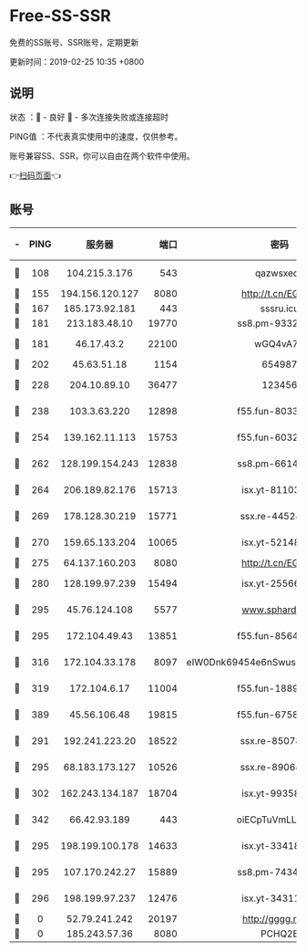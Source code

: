 # Free-SS-SSR

免费的SS账号、SSR账号，定期更新

更新时间：2019-02-25 10:35 +0800

## 说明

状态     ：🙂 - 良好 🙁 - 多次连接失败或连接超时

PING值   ：不代表真实使用中的速度，仅供参考。

账号兼容SS、SSR，你可以自由在两个软件中使用。

👉[扫码页面](https://liesauer.github.io/free-ss-ssr.github.io/)👈

## 账号

|-|PING|服务器|端口|密码|加密方式|区域|
|:----:|:----:|:-----:|-----:|:----:|:----:|:----:|
|🙂|108|104.215.3.176|543|qazwsxedc|aes-256-gcm|JP|
|🙂|155|194.156.120.127|8080|http://t.cn/EGJIyrl|rc4-md5|RU|
|🙂|167|185.173.92.181|443|sssru.icu|rc4-md5|RU|
|🙂|181|213.183.48.10|19770|ss8.pm-93323963|rc4-md5|RU|
|🙂|181|46.17.43.2|22100|wGQ4vA7D|aes-256-gcm|RU|
|🙂|202|45.63.51.18|1154|654987|chacha20|US|
|🙂|228|204.10.89.10|36477|123456|aes-256-cfb|US|
|🙂|238|103.3.63.220|12898|f55.fun-80336552|aes-256-cfb|SG|
|🙂|254|139.162.11.113|15753|f55.fun-60326778|aes-256-cfb|SG|
|🙂|262|128.199.154.243|12838|ss8.pm-66149074|aes-256-cfb|SG|
|🙂|264|206.189.82.176|15713|isx.yt-81103224|aes-256-cfb|SG|
|🙂|269|178.128.30.219|15771|ssx.re-44524378|aes-256-cfb|SG|
|🙂|270|159.65.133.204|10065|isx.yt-52148162|aes-256-cfb|SG|
|🙂|275|64.137.160.203|8080|http://t.cn/EGJIyrl|rc4-md5|CA|
|🙂|280|128.199.97.239|15494|isx.yt-25566417|aes-256-cfb|SG|
|🙂|295|45.76.124.108|5577|www.sphard.com|aes-256-cfb|AU|
|🙂|295|172.104.49.43|13851|f55.fun-85640290|aes-256-cfb|SG|
|🙂|316|172.104.33.178|8097|eIW0Dnk69454e6nSwuspv9DmS201tQ0D|aes-256-cfb|SG|
|🙂|319|172.104.6.17|11004|f55.fun-18893031|aes-256-cfb|US|
|🙂|389|45.56.106.48|19815|f55.fun-67580626|aes-256-cfb|US|
|🙂|291|192.241.223.20|18522|ssx.re-85078137|aes-256-cfb|US|
|🙂|295|68.183.173.127|10526|ssx.re-89064823|aes-256-cfb|US|
|🙂|302|162.243.134.187|18704|isx.yt-99358628|aes-256-cfb|US|
|🙂|342|66.42.93.189|443|oiECpTuVmLLxk4Ts|aes-256-cfb|US|
|🙁|295|198.199.100.178|14633|isx.yt-33418076|aes-256-cfb|US|
|🙁|295|107.170.242.27|15889|ss8.pm-74341344|aes-256-cfb|US|
|🙁|296|198.199.97.237|12476|isx.yt-34311364|aes-256-cfb|US|
|🙁|0|52.79.241.242|20197|http://gggg.rocks|chacha20|KR|
|🙁|0|185.243.57.36|8080|PCHQ2E|rc4-md5|US|
